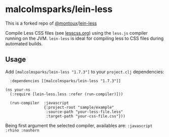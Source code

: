 # malcolmsparks/lein-less

This is a forked repo of [@montoux](https://github.com/montoux)/[lein-less](https://github.com/montoux/lein-less/)


Compile Less CSS files (see [lesscss.org](http://lesscss.org)) using the `less.js` compiler running on the JVM. `lein-less` is ideal for compiling less to CSS files during automated builds.


## Usage

Add `[malcolmsparks/lein-less "1.7.3"]` to your `project.clj` dependencies:

```
  :dependencies [[malcolmsparks/lein-less "1.7.3"]]
```


```
(ns your-ns
  (:require [lein-less.less :refer (run-compiler)]))

  (run-compiler  :javascript
                 {:project-root "sample/example"
                  :source-path "your-less-file.less"
                  :target-path "your-css-file.css"}))

```


Being first argument the selected compiler, availables are:   ```:javascript :rhino :nashorn ```




